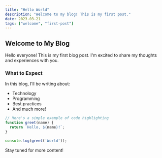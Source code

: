 ```yaml
---
title: "Hello World"
description: "Welcome to my blog! This is my first post."
date: 2023-03-21
tags: ["welcome", "first-post"]
---
```


## Welcome to My Blog

Hello everyone! This is my first blog post. I'm excited to share my thoughts and experiences with you.

### What to Expect

In this blog, I'll be writing about:

- Technology
- Programming
- Best practices
- And much more!

```javascript
// Here's a simple example of code highlighting
function greet(name) {
  return `Hello, ${name}!`;
}

console.log(greet('World'));
```

Stay tuned for more content!
